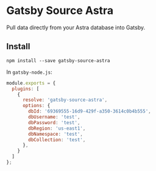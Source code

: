 # Gatsby Source Astra
Pull data directly from your Astra database into Gatsby.

## Install
```shell
npm install --save gatsby-source-astra
```

In `gatsby-node.js`:
```javascript
module.exports = {
  plugins: [
    {
      resolve: 'gatsby-source-astra',
      options: {
        dbId: '69369555-16d9-429f-a350-3614c0b4b555',
        dbUsername: 'test',
        dbPassword: 'test',
        dbRegion: 'us-east1',
        dbNamespace: 'test',
        dbCollection: 'test',
      },
    }
  ]
};

```
